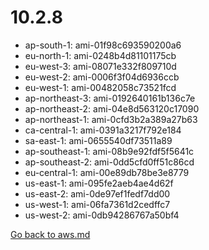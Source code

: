 
 # 10.2.8
- ap-south-1: ami-01f98c693590200a6
- eu-north-1: ami-0248b4d81101175cb
- eu-west-3: ami-08071e332f809710d
- eu-west-2: ami-0006f3f04d6936ccb
- eu-west-1: ami-00482058c73521fcd
- ap-northeast-3: ami-0192640161b136c7e
- ap-northeast-2: ami-04e8d563120c17090
- ap-northeast-1: ami-0cfd3b2a389a27b63
- ca-central-1: ami-0391a3217f792e184
- sa-east-1: ami-0655540df73511a89
- ap-southeast-1: ami-08b9e92fdf5f5641c
- ap-southeast-2: ami-0dd5cfd0ff51c86cd
- eu-central-1: ami-00e89db78be3e8779
- us-east-1: ami-095fe2aeb4ae4d62f
- us-east-2: ami-0de97ef1fedf7dd00
- us-west-1: ami-06fa7361d2cedffc7
- us-west-2: ami-0db94286767a50bf4

[Go back to aws.md](../../aws.md) 
